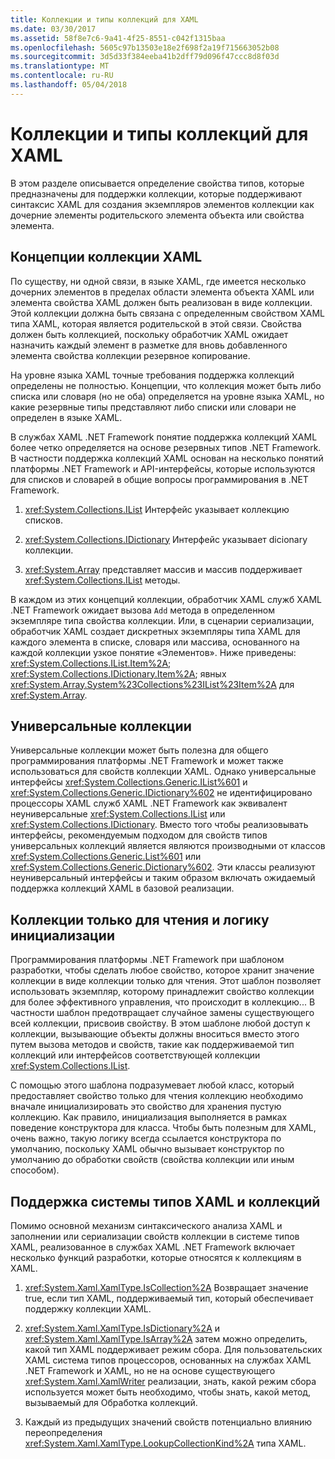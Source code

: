 ```yaml
---
title: Коллекции и типы коллекций для XAML
ms.date: 03/30/2017
ms.assetid: 58f8e7c6-9a41-4f25-8551-c042f1315baa
ms.openlocfilehash: 5605c97b13503e18e2f698f2a19f715663052b08
ms.sourcegitcommit: 3d5d33f384eeba41b2dff79d096f47ccc8d8f03d
ms.translationtype: MT
ms.contentlocale: ru-RU
ms.lasthandoff: 05/04/2018
---
```

# <a name="collections-and-collection-types-for-xaml"></a>Коллекции и типы коллекций для XAML
В этом разделе описывается определение свойства типов, которые предназначены для поддержки коллекции, которые поддерживают синтаксис XAML для создания экземпляров элементов коллекции как дочерние элементы родительского элемента объекта или свойства элемента.  
  
## <a name="xaml-collection-concepts"></a>Концепции коллекции XAML  
 По существу, ни одной связи, в языке XAML, где имеется несколько дочерних элементов в пределах области элемента объекта XAML или элемента свойства XAML должен быть реализован в виде коллекции. Этой коллекции должна быть связана с определенным свойством XAML типа XAML, которая является родительской в этой связи. Свойства должен быть коллекцией, поскольку обработчик XAML ожидает назначить каждый элемент в разметке для вновь добавленного элемента свойства коллекции резервное копирование.  
  
 На уровне языка XAML точные требования поддержка коллекций определены не полностью. Концепции, что коллекция может быть либо списка или словаря (но не оба) определяется на уровне языка XAML, но какие резервные типы представляют либо списки или словари не определен в языке XAML.  
  
 В службах XAML .NET Framework понятие поддержка коллекций XAML более четко определяется на основе резервных типов .NET Framework. В частности поддержка коллекций XAML основан на несколько понятий платформы .NET Framework и API-интерфейсы, которые используются для списков и словарей в общие вопросы программирования в .NET Framework.  
  
1.  <xref:System.Collections.IList> Интерфейс указывает коллекцию списков.  
  
2.  <xref:System.Collections.IDictionary> Интерфейс указывает dicionary коллекции.  
  
3.  <xref:System.Array> представляет массив и массив поддерживает <xref:System.Collections.IList> методы.  
  
 В каждом из этих концепций коллекции, обработчик XAML служб XAML .NET Framework ожидает вызова `Add` метода в определенном экземпляре типа свойства коллекции. Или, в сценарии сериализации, обработчик XAML создает дискретных экземпляры типа XAML для каждого элемента в списке, словаря или массива, основанного на каждой коллекции узкое понятие «Элементов». Ниже приведены: <xref:System.Collections.IList.Item%2A>; <xref:System.Collections.IDictionary.Item%2A>; явных <xref:System.Array.System%23Collections%23IList%23Item%2A> для <xref:System.Array>.  
  
## <a name="generic-collections"></a>Универсальные коллекции  
 Универсальные коллекции может быть полезна для общего программирования платформы .NET Framework и может также использоваться для свойств коллекции XAML. Однако универсальные интерфейсы <xref:System.Collections.Generic.IList%601> и <xref:System.Collections.Generic.IDictionary%602> не идентифицировано процессоры XAML служб XAML .NET Framework как эквивалент неуниверсальные <xref:System.Collections.IList> или <xref:System.Collections.IDictionary>. Вместо того чтобы реализовывать интерфейсы, рекомендуемым подходом для свойств типов универсальных коллекций является являются производными от классов <xref:System.Collections.Generic.List%601> или <xref:System.Collections.Generic.Dictionary%602>. Эти классы реализуют неуниверсальный интерфейсы и таким образом включать ожидаемый поддержка коллекций XAML в базовой реализации.  
  
## <a name="read-only-collections-and-initialization-logic"></a>Коллекции только для чтения и логику инициализации  
 Программирования платформы .NET Framework при шаблоном разработки, чтобы сделать любое свойство, которое хранит значение коллекции в виде коллекции только для чтения. Этот шаблон позволяет использовать экземпляр, которому принадлежит свойство коллекции для более эффективного управления, что происходит в коллекцию... В частности шаблон предотвращает случайное замены существующего всей коллекции, присвоив свойству. В этом шаблоне любой доступ к коллекции, вызывающие объекты должны вноситься вместо этого путем вызова методов и свойств, такие как поддерживаемой тип коллекций или интерфейсов соответствующей коллекции <xref:System.Collections.IList>.  
  
 С помощью этого шаблона подразумевает любой класс, который предоставляет свойство только для чтения коллекцию необходимо вначале инициализировать это свойство для хранения пустую коллекцию. Как правило, инициализация выполняется в рамках поведение конструктора для класса. Чтобы быть полезным для XAML, очень важно, такую логику всегда ссылается конструктора по умолчанию, поскольку XAML обычно вызывает конструктор по умолчанию до обработки свойств (свойства коллекции или иным способом).  
  
## <a name="xaml-type-system-support-and-collections"></a>Поддержка системы типов XAML и коллекций  
 Помимо основной механизм синтаксического анализа XAML и заполнении или сериализации свойств коллекции в системе типов XAML, реализованное в службах XAML .NET Framework включает несколько функций разработки, которые относятся к коллекциям в XAML.  
  
1.  <xref:System.Xaml.XamlType.IsCollection%2A> Возвращает значение true, если тип XAML, поддерживаемый тип, который обеспечивает поддержку коллекции XAML.  
  
2.  <xref:System.Xaml.XamlType.IsDictionary%2A> и <xref:System.Xaml.XamlType.IsArray%2A> затем можно определить, какой тип XAML поддерживает режим сбора. Для пользовательских XAML система типов процессоров, основанных на службах XAML .NET Framework и XAML, но не на основе существующего <xref:System.Xaml.XamlWriter> реализации, знать, какой режим сбора используется может быть необходимо, чтобы знать, какой метод, вызываемый для Обработка коллекций.  
  
3.  Каждый из предыдущих значений свойств потенциально влиянию переопределения <xref:System.Xaml.XamlType.LookupCollectionKind%2A> типа XAML.
